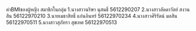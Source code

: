 ค่าBMIของผู้หญิง
สมาชิกในกลุ่ม
1.นางสาวนริษา นุสนธิ์ 5612290207
2.นางสาวลัดดาวัลย์ สงวนสิน 56122970210
3.นายเมธาสิทธิ์ แก่นอินทร์ 56122970234
4.นางสาวศิริรัตน์ มลสิน 56122970511
5.นางสาวสุภัทรา สุขเทศ 56122970513
